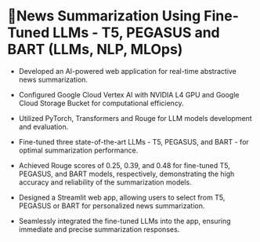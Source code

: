# 📰News Summarization Using Fine-Tuned LLMs - T5, PEGASUS and BART (LLMs, NLP, MLOps)

- Developed an AI-powered web application for real-time abstractive news summarization.

- Configured Google Cloud Vertex AI with NVIDIA L4 GPU and Google Cloud Storage Bucket for computational efficiency.

- Utilized PyTorch, Transformers and Rouge for LLM models development and evaluation.

- Fine-tuned three state-of-the-art LLMs - T5, PEGASUS, and BART - for optimal summarization performance.

- Achieved Rouge scores of 0.25, 0.39, and 0.48 for fine-tuned T5, PEGASUS, and BART models, respectively, demonstrating the high accuracy and reliability of the summarization models.

- Designed a Streamlit web app, allowing users to select from T5, PEGASUS or BART for personalized news summarization. 

- Seamlessly integrated the fine-tuned LLMs into the app, ensuring immediate and precise summarization responses.
